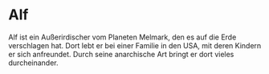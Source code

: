 # Alf
Alf ist ein Außerirdischer vom Planeten Melmark, den es auf die Erde verschlagen hat. Dort lebt er bei einer Familie in den USA, mit deren Kindern er sich anfreundet. Durch seine anarchische Art bringt er dort vieles durcheinander.
